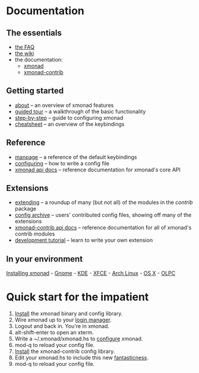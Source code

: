 ---
---

# Documentation

<div class="row">
<div class="col-lg" markdown="1">

## The essentials

*   [the FAQ](https://wiki.haskell.org/Xmonad/Frequently_asked_questions)
*   [the wiki](https://wiki.haskell.org/Xmonad)
*   the documentation:
    *    [xmonad](https://hackage.haskell.org/package/xmonad)
    *    [xmonad-contrib](https://hackage.haskell.org/package/xmonad-contrib)

## Getting started

* [about](about.md) – an overview of xmonad features
* [guided tour](tour.md) – a walkthrough of the basic functionality
* [step-by-step](https://github.com/xmonad/xmonad/blob/master/TUTORIAL.md) – guide to configuring xmonad
* [cheatsheet](images/cheat/xmbindings.png) – an overview of the keybindings

## Reference

* [manpage](manpage.html) – a reference of the default keybindings
* [configuring](https://hackage.haskell.org/package/xmonad-contrib/docs/XMonad-Doc-Configuring.html) – how to write a config file
* [xmonad api docs](https://hackage.haskell.org/package/xmonad) – reference documentation for xmonad's core API

## Extensions

* [extending](https://hackage.haskell.org/package/xmonad-contrib/docs/XMonad-Doc-Extending.html) – a roundup of many (but not all) of the modules in the _contrib_ package
* [config archive](https://wiki.haskell.org/Xmonad/Config_archive) – users' contributed config files, showing off many of the extensions
* [xmonad-contrib api docs](https://hackage.haskell.org/package/xmonad-contrib) – reference documentation for all of xmonad's contrib modules
* [development tutorial](https://wiki.haskell.org/Xmonad/xmonad_development_tutorial) – learn to write your own extension

## In your environment

[Installing xmonad](install-instructions.md) - [Gnome](https://wiki.haskell.org/Xmonad/Using_xmonad_in_Gnome) - [KDE](https://wiki.haskell.org/Xmonad/Using_xmonad_in_KDE) - [XFCE](https://wiki.haskell.org/Xmonad/Using_xmonad_in_XFCE) - [Arch Linux](https://wiki.archlinux.org/index.php/XMonad) - [OS X](https://wiki.haskell.org/Xmonad/Using_xmonad_on_Apple_OSX) - [OLPC](https://wiki.haskell.org/Xmonad/Using_xmonad_on_OLPC_XO)

</div>
<div class="col-lg" markdown="1">

# Quick start for the impatient

1.  [Install](download.md) the xmonad binary and config library.
2.  Wire xmonad up to your [login manager](https://wiki.haskell.org/Xmonad/Frequently_asked_questions#How_can_I_use_xmonad_with_a_display_manager.3F_.28xdm.2C_kdm.2C_gdm.29).
3.  Logout and back in.  You're in xmonad.
4.  alt-shift-enter to open an xterm.
5.  Write a ~/.xmonad/xmonad.hs to [configure](https://github.com/xmonad/xmonad/blob/master/TUTORIAL.md) xmonad.
6.  mod-q to reload your config file.
7.  [Install](download.md) the xmonad-contrib config library.
8.  Edit your xmonad.hs to include this new [fantasticness](https://wiki.haskell.org/Xmonad/Config_archive).
9.  mod-q to reload your config file.

</div>
</div>
